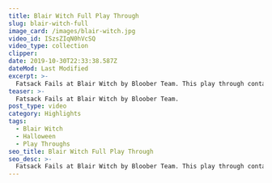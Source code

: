 ```yaml
---
title: Blair Witch Full Play Through
slug: blair-witch-full
image_card: /images/blair-witch.jpg
video_id: ISzsZIqN0hVcSQ
video_type: collection
clipper:
date: 2019-10-30T22:33:38.587Z
dateMod: Last Modified
excerpt: >-
  Fatsack Fails at Blair Witch by Bloober Team. This play through contains Jump Scare Alerts!
teaser: >-
  Fatsack Fails at Blair Witch by Bloober Team.
post_type: video
category: Highlights
tags:
  - Blair Witch
  - Halloween
  - Play Throughs
seo_title: Blair Witch Full Play Through
seo_desc: >-
  Fatsack Fails at Blair Witch by Bloober Team. This play through contains Jump Scare Alerts!
---
```

